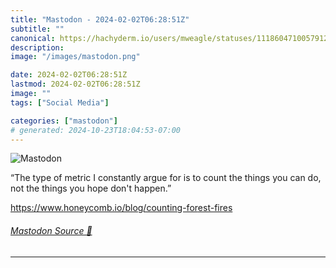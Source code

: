```yaml
---
title: "Mastodon - 2024-02-02T06:28:51Z"
subtitle: ""
canonical: https://hachyderm.io/users/mweagle/statuses/111860471005791295
description:
image: "/images/mastodon.png"

date: 2024-02-02T06:28:51Z
lastmod: 2024-02-02T06:28:51Z
image: ""
tags: ["Social Media"]

categories: ["mastodon"]
# generated: 2024-10-23T18:04:53-07:00
---
```

![Mastodon](/images/mastodon.png)

<p>“The type of metric I constantly argue for is to count the things you can do, not the things you hope don&#39;t happen.”</p><p><a href="https://www.honeycomb.io/blog/counting-forest-fires" target="_blank" rel="nofollow noopener noreferrer" translate="no"><span class="invisible">https://www.</span><span class="ellipsis">honeycomb.io/blog/counting-for</span><span class="invisible">est-fires</span></a></p>


###### [Mastodon Source 🐘](https://hachyderm.io/@mweagle/111860471005791295)

___

